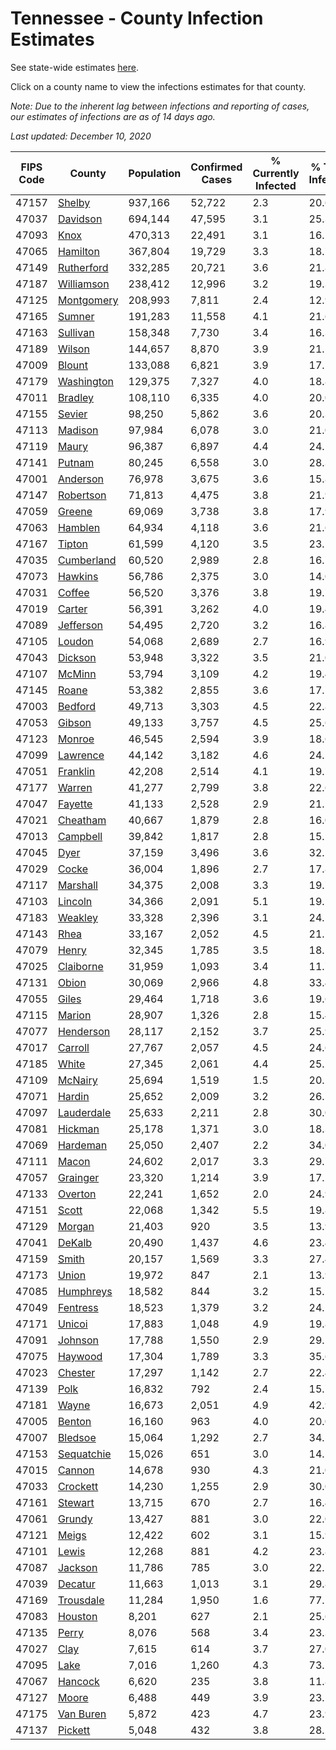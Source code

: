# Tennessee - County Infection Estimates

See state-wide estimates [here](/infections/us-tn).

Click on a county name to view the infections estimates for that county.

*Note: Due to the inherent lag between infections and reporting of cases, our estimates of infections are as of 14 days ago.*

*Last updated: December 10, 2020*

|   FIPS Code |                   County |   Population |   Confirmed Cases |   % Currently Infected |   % Total Infected |
|-------------|--------------------------|--------------|-------------------|------------------------|--------------------|
|       47157 |         [Shelby](shelby) |      937,166 |            52,722 |                    2.3 |               20.6 |
|       47037 |     [Davidson](davidson) |      694,144 |            47,595 |                    3.1 |               25.3 |
|       47093 |             [Knox](knox) |      470,313 |            22,491 |                    3.1 |               16.1 |
|       47065 |     [Hamilton](hamilton) |      367,804 |            19,729 |                    3.3 |               18.7 |
|       47149 | [Rutherford](rutherford) |      332,285 |            20,721 |                    3.6 |               21.8 |
|       47187 | [Williamson](williamson) |      238,412 |            12,996 |                    3.2 |               19.3 |
|       47125 | [Montgomery](montgomery) |      208,993 |             7,811 |                    2.4 |               12.9 |
|       47165 |         [Sumner](sumner) |      191,283 |            11,558 |                    4.1 |               21.6 |
|       47163 |     [Sullivan](sullivan) |      158,348 |             7,730 |                    3.4 |               16.3 |
|       47189 |         [Wilson](wilson) |      144,657 |             8,870 |                    3.9 |               21.1 |
|       47009 |         [Blount](blount) |      133,088 |             6,821 |                    3.9 |               17.2 |
|       47179 | [Washington](washington) |      129,375 |             7,327 |                    4.0 |               18.8 |
|       47011 |       [Bradley](bradley) |      108,110 |             6,335 |                    4.0 |               20.0 |
|       47155 |         [Sevier](sevier) |       98,250 |             5,862 |                    3.6 |               20.3 |
|       47113 |       [Madison](madison) |       97,984 |             6,078 |                    3.0 |               21.0 |
|       47119 |           [Maury](maury) |       96,387 |             6,897 |                    4.4 |               24.1 |
|       47141 |         [Putnam](putnam) |       80,245 |             6,558 |                    3.0 |               28.3 |
|       47001 |     [Anderson](anderson) |       76,978 |             3,675 |                    3.6 |               15.8 |
|       47147 |   [Robertson](robertson) |       71,813 |             4,475 |                    3.8 |               21.9 |
|       47059 |         [Greene](greene) |       69,069 |             3,738 |                    3.8 |               17.9 |
|       47063 |       [Hamblen](hamblen) |       64,934 |             4,118 |                    3.6 |               21.6 |
|       47167 |         [Tipton](tipton) |       61,599 |             4,120 |                    3.5 |               23.5 |
|       47035 | [Cumberland](cumberland) |       60,520 |             2,989 |                    2.8 |               16.7 |
|       47073 |       [Hawkins](hawkins) |       56,786 |             2,375 |                    3.0 |               14.0 |
|       47031 |         [Coffee](coffee) |       56,520 |             3,376 |                    3.8 |               19.7 |
|       47019 |         [Carter](carter) |       56,391 |             3,262 |                    4.0 |               19.4 |
|       47089 |   [Jefferson](jefferson) |       54,495 |             2,720 |                    3.2 |               16.8 |
|       47105 |         [Loudon](loudon) |       54,068 |             2,689 |                    2.7 |               16.9 |
|       47043 |       [Dickson](dickson) |       53,948 |             3,322 |                    3.5 |               21.0 |
|       47107 |         [McMinn](mcminn) |       53,794 |             3,109 |                    4.2 |               19.4 |
|       47145 |           [Roane](roane) |       53,382 |             2,855 |                    3.6 |               17.7 |
|       47003 |       [Bedford](bedford) |       49,713 |             3,303 |                    4.5 |               22.8 |
|       47053 |         [Gibson](gibson) |       49,133 |             3,757 |                    4.5 |               25.6 |
|       47123 |         [Monroe](monroe) |       46,545 |             2,594 |                    3.9 |               18.6 |
|       47099 |     [Lawrence](lawrence) |       44,142 |             3,182 |                    4.6 |               24.2 |
|       47051 |     [Franklin](franklin) |       42,208 |             2,514 |                    4.1 |               19.7 |
|       47177 |         [Warren](warren) |       41,277 |             2,799 |                    3.8 |               22.6 |
|       47047 |       [Fayette](fayette) |       41,133 |             2,528 |                    2.9 |               21.5 |
|       47021 |     [Cheatham](cheatham) |       40,667 |             1,879 |                    2.8 |               16.0 |
|       47013 |     [Campbell](campbell) |       39,842 |             1,817 |                    2.8 |               15.2 |
|       47045 |             [Dyer](dyer) |       37,159 |             3,496 |                    3.6 |               32.1 |
|       47029 |           [Cocke](cocke) |       36,004 |             1,896 |                    2.7 |               17.8 |
|       47117 |     [Marshall](marshall) |       34,375 |             2,008 |                    3.3 |               19.7 |
|       47103 |       [Lincoln](lincoln) |       34,366 |             2,091 |                    5.1 |               19.5 |
|       47183 |       [Weakley](weakley) |       33,328 |             2,396 |                    3.1 |               24.5 |
|       47143 |             [Rhea](rhea) |       33,167 |             2,052 |                    4.5 |               21.1 |
|       47079 |           [Henry](henry) |       32,345 |             1,785 |                    3.5 |               18.5 |
|       47025 |   [Claiborne](claiborne) |       31,959 |             1,093 |                    3.4 |               11.7 |
|       47131 |           [Obion](obion) |       30,069 |             2,966 |                    4.8 |               33.4 |
|       47055 |           [Giles](giles) |       29,464 |             1,718 |                    3.6 |               19.6 |
|       47115 |         [Marion](marion) |       28,907 |             1,326 |                    2.8 |               15.4 |
|       47077 |   [Henderson](henderson) |       28,117 |             2,152 |                    3.7 |               25.9 |
|       47017 |       [Carroll](carroll) |       27,767 |             2,057 |                    4.5 |               24.6 |
|       47185 |           [White](white) |       27,345 |             2,061 |                    4.4 |               25.2 |
|       47109 |       [McNairy](mcnairy) |       25,694 |             1,519 |                    1.5 |               20.2 |
|       47071 |         [Hardin](hardin) |       25,652 |             2,009 |                    3.2 |               26.5 |
|       47097 | [Lauderdale](lauderdale) |       25,633 |             2,211 |                    2.8 |               30.0 |
|       47081 |       [Hickman](hickman) |       25,178 |             1,371 |                    3.0 |               18.3 |
|       47069 |     [Hardeman](hardeman) |       25,050 |             2,407 |                    2.2 |               34.0 |
|       47111 |           [Macon](macon) |       24,602 |             2,017 |                    3.3 |               29.7 |
|       47057 |     [Grainger](grainger) |       23,320 |             1,214 |                    3.9 |               17.2 |
|       47133 |       [Overton](overton) |       22,241 |             1,652 |                    2.0 |               24.9 |
|       47151 |           [Scott](scott) |       22,068 |             1,342 |                    5.5 |               19.8 |
|       47129 |         [Morgan](morgan) |       21,403 |               920 |                    3.5 |               13.9 |
|       47041 |         [DeKalb](dekalb) |       20,490 |             1,437 |                    4.6 |               23.4 |
|       47159 |           [Smith](smith) |       20,157 |             1,569 |                    3.3 |               27.4 |
|       47173 |           [Union](union) |       19,972 |               847 |                    2.1 |               13.9 |
|       47085 |   [Humphreys](humphreys) |       18,582 |               844 |                    3.2 |               15.2 |
|       47049 |     [Fentress](fentress) |       18,523 |             1,379 |                    3.2 |               24.1 |
|       47171 |         [Unicoi](unicoi) |       17,883 |             1,048 |                    4.9 |               19.8 |
|       47091 |       [Johnson](johnson) |       17,788 |             1,550 |                    2.9 |               29.2 |
|       47075 |       [Haywood](haywood) |       17,304 |             1,789 |                    3.3 |               35.6 |
|       47023 |       [Chester](chester) |       17,297 |             1,142 |                    2.7 |               22.4 |
|       47139 |             [Polk](polk) |       16,832 |               792 |                    2.4 |               15.7 |
|       47181 |           [Wayne](wayne) |       16,673 |             2,051 |                    4.9 |               42.9 |
|       47005 |         [Benton](benton) |       16,160 |               963 |                    4.0 |               20.0 |
|       47007 |       [Bledsoe](bledsoe) |       15,064 |             1,292 |                    2.7 |               34.2 |
|       47153 | [Sequatchie](sequatchie) |       15,026 |               651 |                    3.0 |               14.5 |
|       47015 |         [Cannon](cannon) |       14,678 |               930 |                    4.3 |               21.0 |
|       47033 |     [Crockett](crockett) |       14,230 |             1,255 |                    2.9 |               30.0 |
|       47161 |       [Stewart](stewart) |       13,715 |               670 |                    2.7 |               16.4 |
|       47061 |         [Grundy](grundy) |       13,427 |               881 |                    3.0 |               22.0 |
|       47121 |           [Meigs](meigs) |       12,422 |               602 |                    3.1 |               15.9 |
|       47101 |           [Lewis](lewis) |       12,268 |               881 |                    4.2 |               23.8 |
|       47087 |       [Jackson](jackson) |       11,786 |               785 |                    3.0 |               22.5 |
|       47039 |       [Decatur](decatur) |       11,663 |             1,013 |                    3.1 |               29.8 |
|       47169 |   [Trousdale](trousdale) |       11,284 |             1,950 |                    1.6 |               77.2 |
|       47083 |       [Houston](houston) |        8,201 |               627 |                    2.1 |               25.6 |
|       47135 |           [Perry](perry) |        8,076 |               568 |                    3.4 |               23.3 |
|       47027 |             [Clay](clay) |        7,615 |               614 |                    3.7 |               27.0 |
|       47095 |             [Lake](lake) |        7,016 |             1,260 |                    4.3 |               73.2 |
|       47067 |       [Hancock](hancock) |        6,620 |               235 |                    3.8 |               11.8 |
|       47127 |           [Moore](moore) |        6,488 |               449 |                    3.9 |               23.2 |
|       47175 |   [Van Buren](van-buren) |        5,872 |               423 |                    4.7 |               23.9 |
|       47137 |       [Pickett](pickett) |        5,048 |               432 |                    3.8 |               28.1 |